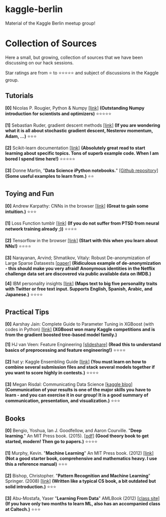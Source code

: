 # kaggle-berlin
Material of the Kaggle Berlin meetup group!

# Collection of Sources

Here a small, but growing, collection of sources that we have been discussing on our hack sessions.

Star ratings are from :star: to :star::star::star::star::star: and subject of discussions in the Kaggle group.

## Tutorials

**[0]** Nicolas P. Rougier, Python & Numpy [[link]](http://www.labri.fr/perso/nrougier/from-python-to-numpy/) **(Outstanding Numpy introduction for scientists and optimizers)** :star::star::star::star::star:

**[1]** Sebastian Ruder, gradient descent methods [[link]](http://sebastianruder.com/optimizing-gradient-descent/) **(If you are wondering what it is all about stochastic gradient descent, Nesterov momentum, Adam, ...)** :star::star::star:

**[2]** Scikit-learn documentation [[link]](http://scikit-learn.org/stable/documentation.html) **(Absolutely great read to start learning about specific topics. Tons of superb example code. When I am bored I spend time here!)** :star::star::star::star::star:

**[3]** Donne Martin, "**Data Science iPython notebooks.**" [[Github repository]](https://github.com/donnemartin/data-science-ipython-notebooks) **(Some useful examples to learn from.)** :star::star:
## Toying and Fun


**[0]** Andrew Karpathy: CNNs in the browser [[link]](http://cs.stanford.edu/people/karpathy/convnetjs/) **(Great to gain some intuition.)** :star::star::star:

**[1]** Loss Function tumblr [[link]](https://lossfunctions.tumblr.com) **(If you do not suffer from PTSD from neural network training already ;))** :star::star::star::star:

**[2]** Tensorflow in the browser [[link]](https://playground.tensorflow.org) **(Start with this when you learn about NNs!)** :star::star::star::star:

**[3]** Narayanan, Arvind; Shmatikov, Vitaly: Robust De-anonymization of Large Sparse Datasests [[paper]](https://www.cs.utexas.edu/~shmat/shmat_oak08netflix.pdf) **(Ridiculous example of de-anonymization - this should make you very afraid! Anonymous identities in the Netflix challenge data set are discovered via public available data on IMDB.)**

**[4]** IBM personality insights [[link]](https://personality-insights-livedemo.mybluemix.net) **(Maps text to big five personality traits with Twitter or free text input. Supports English, Spanish, Arabic, and Japanese.)** :star::star::star::star:

## Practical Tips


**[0]** Aarshay Jain: Complete Guide to Parameter Tuning in XGBoost (with codes in Python) [[link]](https://www.analyticsvidhya.com/blog/2016/03/complete-guide-parameter-tuning-xgboost-with-codes-python/) **(XGBoost won many Kaggle competitions and is from the gradient boosted tree-based model family.)**

**[1]** HJ van Veen: Feature Engineering [[slideshare]](https://www.slideshare.net/HJvanVeen/feature-engineering-72376750) **(Read this to understand basics of preprocessing and feature engineering!)** :star::star::star::star:

**[2]** hat y: Kaggle Ensembling Guide [[link]](http://mlwave.com/kaggle-ensembling-guide/) **(You must learn on how to combine several submission files and stack several models together if you want to score highly in contests.)** :star::star::star::star:

**[3]** Megan Risdal: Communicating Data Science [[kaggle blog]](http://blog.kaggle.com/tag/communicating-data-science/) **(Communication of your results is one of the major skills you have to learn - and you can exercise it in our group! It is a good summary of communication, presentation, and visualization.)** :star::star::star:

## Books

**[0]** Bengio, Yoshua, Ian J. Goodfellow, and Aaron Courville. "**Deep learning**." An MIT Press book. (2015). [[pdf]](https://github.com/HFTrader/DeepLearningBook/raw/master/DeepLearningBook.pdf) **(Good theory book to get started, modern! Then go to papers.)** :star::star::star::star:

**[1]** Murphy, Kevin. "**Machine Learning**" An MIT Press book. (2012) [[link]](https://mitpress.mit.edu/books/machine-learning-0) **(Not a good starter book, comprehensive and mathematics heavy. I use this a reference manual)** :star::star::star:

**[2]** Bishop, Christopher. "**Pattern Recognition and Machine Learning**" Springer. (2008) [[link]](http://www.springer.com/de/book/9780387310732) **(Written like a typical CS book, a bit outdated but solid introduction.)** :star::star::star:

**[3]** Abu-Mostafa, Yaser "**Learning From Data**" AMLBook (2012) [[class site]](http://www.springer.com/de/book/9780387310732) **(If you have only two months to learn ML, also has an accompanied class at Caltech.)** :star::star::star:
